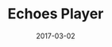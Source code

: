 ---
layout: site
title: "Echoes Player"
date: 2017-03-02
categories: [community]
version: 5.1.2
major: 5
minor: 1
patch: 2
slug: echoes-player
link: http://echoesplayer.com/#/
submitter: lpolepeddi
permalink: /sites/:slug
---